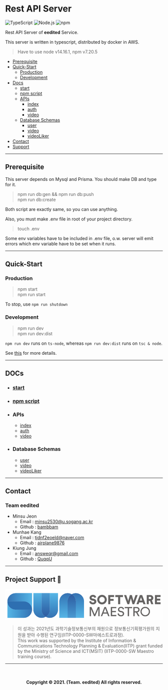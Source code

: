 # Rest API Server

<img alt="TypeScript" src ="https://img.shields.io/badge/TypeScript-3178C6.svg?&style=for-the-badge&logo=TypeScript&logoColor=black"/>

<img alt="Node.js" src ="https://img.shields.io/badge/Node.js-339933.svg?&style=for-the-badge&logo=Node.js&logoColor=white"/>

<img alt="npm" src ="https://img.shields.io/badge/npm-CB3837.svg?&style=for-the-badge&logo=npm&logoColor=white"/>

Rest API Server of **eedited** Service.

This server is written in typescript, distributed by docker in AWS.

> Have to use node v14.16.1, npm v7.20.5

-   [Prerequisite](#pre)
-   [Quick-Start](#start)
    -   [Production](#start-prod)
    -   [Development](#start-dev)
-   [Docs](#docs)
    -   [start](#start)
    -   [npm script](#npm-script)
    -   [APIs](#apis)
        -   [index](#api-index)
        -   [auth](#api-auth)
        -   [video](#api-video)
    -   [Database Schemas](#db-schemas)
        -   [user](#db-user)
        -   [video](#db-video)
        -   [videoLiker](#db-video-liker)
-   [Contact](#contact)
-   [Support](#support)

---

<a id="pre"></a>

## Prerequisite

This server depends on Mysql and Prisma. You should make DB and type for it.

> npm run db:gen && npm run db:push<br>
> npm run db:create

Both script are exactly same, so you can use anything.

Also, you must make .env file in root of your project directory.

> touch .env

Some env variables have to be included in .env file, o.w. server will emit errors which env variable have to be set when it runs.

---

<a id="start"></a>

## Quick-Start

<a id="start-prod"></a>

### Production

> npm start<br>
> npm run start

To stop, use `npm run shutdown`

<a id="start-dev"></a>

### Development

> npm run dev<br>
> npm run dev:dist

`npm run dev` runs on `ts-node`, whereas `npm run dev:dist` runs on `tsc & node`.

See [this](./docs/start.md) for more details.

---

<a id="docs"></a>

## DOCs

<a id="start"></a>

-   ### [start](./docs/start.md)

<a id="npm-script"></a>

-   ### [npm script](./docs/npm-script.md)

<a id="apis"></a>

-   ### APIs
    <a id="api-index"></a>
    -   [index](./docs/APIs/index.md)
        <a id="api-auth"></a>
    -   [auth](./docs/APIs/auth.md)
        <a id="api-video"></a>
    -   [video](./docs/APIs/video.md)

<a id="db-schemas"></a>

-   ### Database Schemas
    <a id="db-user"></a>
    -   [user](./docs/schemas/user.md)
        <a id="db-video"></a>
    -   [video](./docs/schemas/video.md)
        <a id="db-video-liker"></a>
    -   [videoLiker](./docs/schemas/videoLiker.md)

---

<a id="contact"></a>

## Contact

### Team eedited

-   Minsu Jeon
    -   Email : minsu2530@u.sogang.ac.kr
    -   Github : [bambbam](https://github.com/bambbam)
-   Munhae Kang
    -   Email : tjdnf2eoeld@naver.com
    -   Github : [airplane9876](https://github.com/airplane9876)
-   Kiung Jung
    -   Email : answeqr@gmail.com
    -   Github : [QuqqU](https://github.com/QuqqU)

---

<a id="support"></a>

## Project Support 💸

![sw-maestro](./public/soma_logo.png)

> 이 성과는 2021년도 과학기술정보통신부의 재원으로 정보통신기획평가원의 지원을 받아 수행된 연구임(IITP-0000-SW마에스트로과정).  
> This work was supported by the Institute of Information & Communications Technology Planning & Evaluation(IITP) grant funded
> by the Ministry of Science and ICT(MSIT) (IITP-0000-SW Maestro training course).

---

<br>
<div align="center">
    <h4>Copyright © 2021. (Team. eedited) All rights reserved.</h4>
</div>
